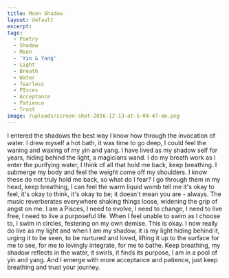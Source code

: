 ```yaml
---
title: Moon Shadow
layout: default
excerpt:
tags:
  - Poetry
  - Shadow
  - Moon
  - 'Yin & Yang'
  - Light
  - Breath
  - Water
  - fearless
  - PIsces
  - Acceptance
  - Patience
  - Trust
image: /uploads/screen-shot-2016-12-13-at-5-04-47-am.png
---
```



I entered the shadows the best way I know how through the invocation of water. I drew myself a hot bath, it was time to go deep, I could feel the waning and waxing of my yin and yang. I have lived as my shadow self for years, hiding behind the light, a magicians wand. I do my breath work as I enter the purifying water, I think of all that hold me back, keep breathing. I submerge my body and feel the weight come off my shoulders. I know these do not truly hold me back, so what do I fear? I go through them in my head, keep breathing, I can feel the warm liquid womb tell me it's okay to feel, it's okay to think, it's okay to be; it doesn't mean you are - always. The music reverberates everywhere shaking things loose, widening the grip of angst on me. I am a Pisces, I need to evolve, I need to change, I need to live free, I need to live a purposeful life. When I feel unable to swim as I choose to, I swim in circles, festering on my own demise. This is okay. I now really do live as my light and when I am my shadow, it is my light hiding behind it, urging it to be seen, to be nurtured and loved, lifting it up to the surface for me to see, for me to lovingly integrate, for me to bathe. Keep breathing, my shadow reflects in the water, it swirls, it finds its purpose, I am in a pool of yin and yang. And I emerge with more acceptance and patience, just keep breathing and trust your journey.